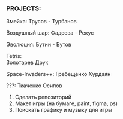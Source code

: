 ### PROJECTS:

Змейка:
   Трусов - Турбанов

Воздушный шар:
   Фадеева - Рекус

Эволюция:
   Бутин - Бутов

Tetris:   
   Золотарев
   Друк

Space-Invaders++:
   Гребещенко
   Хурдаян

???:
   Ткаченко
   Осипов
   
   
 1. Сделать репозиторий
 2. Макет игры (на бумаге, paint, figma, ps)
 3. Поискать графику и музыку для игры